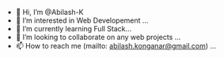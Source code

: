 - 👋 Hi, I’m @Abilash-K
- 👀 I’m interested in Web Developement ...
- 🌱 I’m currently learning Full Stack...
- 💞️ I’m looking to collaborate on any web projects ...
- 📫 How to reach me (mailto: abilash.konganar@gmail.com) ...

<!---
Abilash-K/Abilash-K is a ✨ special ✨ repository because its `README.md` (this file) appears on your GitHub profile.
You can click the Preview link to take a look at your changes.
--->
